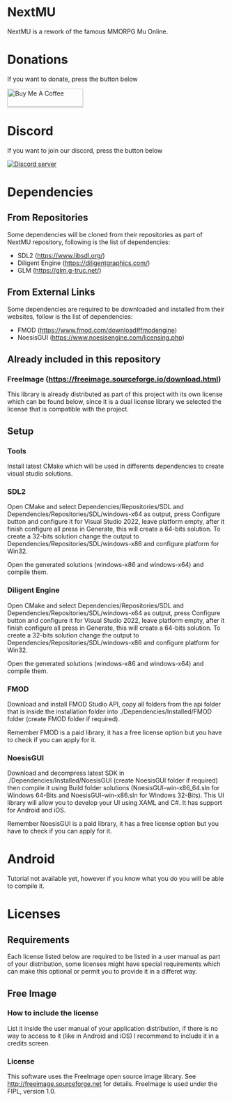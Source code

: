 # NextMU
NextMU is a rework of the famous MMORPG Mu Online.

# Donations
If you want to donate, press the button below

<a href="https://www.buymeacoffee.com/nextmu" target="_blank"><img src="https://www.buymeacoffee.com/assets/img/custom_images/orange_img.png" alt="Buy Me A Coffee" style="height: 41px !important;width: 174px !important;box-shadow: 0px 3px 2px 0px rgba(190, 190, 190, 0.5) !important;-webkit-box-shadow: 0px 3px 2px 0px rgba(190, 190, 190, 0.5) !important;" ></a>

# Discord
If you want to join our discord, press the button below

<a href="https://discord.gg/ARafEy92hp"><img src="https://discord.com/api/guilds/1025209137430265996/widget.png?style=banner2" alt="Discord server"></a>

# Dependencies
## From Repositories
Some dependencies will be cloned from their repositories as part of NextMU repository, following is the list of dependencies:
 - SDL2 (https://www.libsdl.org/)
 - Diligent Engine (https://diligentgraphics.com/)
 - GLM (https://glm.g-truc.net/)
 
## From External Links
Some dependencies are required to be downloaded and installed from their websites, follow is the list of dependencies:
 - FMOD (https://www.fmod.com/download#fmodengine)
 - NoesisGUI (https://www.noesisengine.com/licensing.php)

## Already included in this repository
### FreeImage (https://freeimage.sourceforge.io/download.html)
This library is already distributed as part of this project with its own license which can be found below, since it is a dual license library we selected the license that is compatible with the project.
 
## Setup
### Tools
Install latest CMake which will be used in differents dependencies to create visual studio solutions.

### SDL2
Open CMake and select Dependencies/Repositories/SDL and Dependencies/Repositories/SDL/windows-x64 as output, press Configure button and configure it for Visual Studio 2022, leave platform empty, after it finish configure all press in Generate, this will create a 64-bits solution. To create a 32-bits solution change the output to Dependencies/Repositories/SDL/windows-x86 and configure platform for Win32.

Open the generated solutions (windows-x86 and windows-x64) and compile them.

### Diligent Engine
Open CMake and select Dependencies/Repositories/SDL and Dependencies/Repositories/SDL/windows-x64 as output, press Configure button and configure it for Visual Studio 2022, leave platform empty, after it finish configure all press in Generate, this will create a 64-bits solution. To create a 32-bits solution change the output to Dependencies/Repositories/SDL/windows-x86 and configure platform for Win32.

Open the generated solutions (windows-x86 and windows-x64) and compile them.

### FMOD
Download and install FMOD Studio API, copy all folders from the api folder that is inside the installation folder into ./Dependencies/Installed/FMOD folder (create FMOD folder if required).

Remember FMOD is a paid library, it has a free license option but you have to check if you can apply for it.

### NoesisGUI
Download and decompress latest SDK in ./Dependencies/Installed/NoesisGUI (create NoesisGUI folder if required) then compile it using Build folder solutions (NoesisGUI-win-x86_64.sln for Windows 64-Bits and NoesisGUI-win-x86.sln for Windows 32-Bits). This UI library will allow you to develop your UI using XAML and C#. It has support for Android and iOS.

Remember NoesisGUI is a paid library, it has a free license option but you have to check if you can apply for it.

# Android
Tutorial not available yet, however if you know what you do you will be able to compile it.

# Licenses
## Requirements
Each license listed below are required to be listed in a user manual as part of your distribution, some licenses might have special requirements which can make this optional or permit you to provide it in a differet way.

## Free Image
### How to include the license
List it inside the user manual of your application distribution, if there is no way to access to it (like in Android and iOS) I recommend to include it in a credits screen.

### License
This software uses the FreeImage open source image library. See http://freeimage.sourceforge.net for details.
FreeImage is used under the FIPL, version 1.0.
